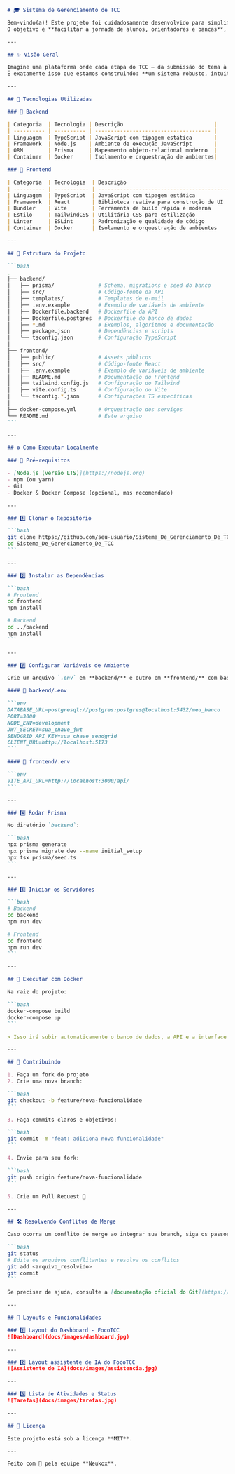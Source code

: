 ````markdown
# 🎓 Sistema de Gerenciamento de TCC

Bem-vindo(a)! Este projeto foi cuidadosamente desenvolvido para simplificar e otimizar o processo de acompanhamento e avaliação de Trabalhos de Conclusão de Curso.  
O objetivo é **facilitar a jornada de alunos, orientadores e bancas**, promovendo organização, transparência e eficiência.

---

## ✨ Visão Geral

Imagine uma plataforma onde cada etapa do TCC — da submissão do tema à defesa final — é centralizada e gerenciada com facilidade.  
É exatamente isso que estamos construindo: **um sistema robusto, intuitivo e modular para instituições de ensino**.

---

## 🚀 Tecnologias Utilizadas

### 🔧 Backend

| Categoria  | Tecnologia | Descrição                             |
| ---------- | ---------- | ------------------------------------- |
| Linguagem  | TypeScript | JavaScript com tipagem estática       |
| Framework  | Node.js    | Ambiente de execução JavaScript       |
| ORM        | Prisma     | Mapeamento objeto-relacional moderno  |
| Container  | Docker     | Isolamento e orquestração de ambientes|

### 🎨 Frontend

| Categoria  | Tecnologia  | Descrição                                      |
| ---------- | ----------- | ---------------------------------------------- |
| Linguagem  | TypeScript  | JavaScript com tipagem estática                |
| Framework  | React       | Biblioteca reativa para construção de UI       |
| Bundler    | Vite        | Ferramenta de build rápida e moderna           |
| Estilo     | TailwindCSS | Utilitário CSS para estilização                |
| Linter     | ESLint      | Padronização e qualidade de código             |
| Container  | Docker      | Isolamento e orquestração de ambientes         |

---

## 📂 Estrutura do Projeto

```bash
.
├── backend/
│   ├── prisma/              # Schema, migrations e seed do banco
│   ├── src/                 # Código-fonte da API
│   ├── templates/           # Templates de e-mail
│   ├── .env.example         # Exemplo de variáveis de ambiente
│   ├── Dockerfile.backend   # Dockerfile da API
│   ├── Dockerfile.postgres  # Dockerfile do banco de dados
│   ├── *.md                 # Exemplos, algoritmos e documentação
│   ├── package.json         # Dependências e scripts
│   └── tsconfig.json        # Configuração TypeScript
│
├── frontend/
│   ├── public/              # Assets públicos
│   ├── src/                 # Código-fonte React
│   ├── .env.example         # Exemplo de variáveis de ambiente
│   ├── README.md            # Documentação do Frontend
│   ├── tailwind.config.js   # Configuração do Tailwind
│   ├── vite.config.ts       # Configuração do Vite
│   └── tsconfig.*.json      # Configurações TS específicas
│
├── docker-compose.yml       # Orquestração dos serviços
└── README.md                # Este arquivo
```

---

## ⚙ Como Executar Localmente

### 🔧 Pré-requisitos

- [Node.js (versão LTS)](https://nodejs.org)  
- npm (ou yarn)  
- Git  
- Docker & Docker Compose (opcional, mas recomendado)  

---

### 1️⃣ Clonar o Repositório

```bash
git clone https://github.com/seu-usuario/Sistema_De_Gerenciamento_De_TCC.git
cd Sistema_De_Gerenciamento_De_TCC
```

---

### 2️⃣ Instalar as Dependências

```bash
# Frontend
cd frontend
npm install

# Backend
cd ../backend
npm install
```

---

### 3️⃣ Configurar Variáveis de Ambiente

Crie um arquivo `.env` em **backend/** e outro em **frontend/** com base nos respectivos `.env.example`.

#### 📁 backend/.env

```env
DATABASE_URL=postgresql://postgres:postgres@localhost:5432/meu_banco
PORT=3000
NODE_ENV=development
JWT_SECRET=sua_chave_jwt
SENDGRID_API_KEY=sua_chave_sendgrid
CLIENT_URL=http://localhost:5173
```

#### 📁 frontend/.env

```env
VITE_API_URL=http://localhost:3000/api/
```

---

### 4️⃣ Rodar Prisma

No diretório `backend`:

```bash
npx prisma generate
npx prisma migrate dev --name initial_setup
npx tsx prisma/seed.ts
```

---

### 5️⃣ Iniciar os Servidores

```bash
# Backend
cd backend
npm run dev

# Frontend
cd frontend
npm run dev
```

---

## 🐳 Executar com Docker

Na raiz do projeto:

```bash
docker-compose build
docker-compose up
```

> Isso irá subir automaticamente o banco de dados, a API e a interface web.

---

## 🤝 Contribuindo

1. Faça um fork do projeto  
2. Crie uma nova branch:  

```bash
git checkout -b feature/nova-funcionalidade
```

3. Faça commits claros e objetivos:  

```bash
git commit -m "feat: adiciona nova funcionalidade"
```

4. Envie para seu fork:  

```bash
git push origin feature/nova-funcionalidade
```

5. Crie um Pull Request 🚀  

---

## 🛠️ Resolvendo Conflitos de Merge

Caso ocorra um conflito de merge ao integrar sua branch, siga os passos:

```bash
git status
# Edite os arquivos conflitantes e resolva os conflitos
git add <arquivo_resolvido>
git commit
```

Se precisar de ajuda, consulte a [documentação oficial do Git](https://git-scm.com/docs/git-merge).

---

## 📸 Layouts e Funcionalidades

### 1️⃣ Layout do Dashboard - FocoTCC
![Dashboard](docs/images/dashboard.jpg)

---

### 2️⃣ Layout assistente de IA do FocoTCC
![Assistente de IA](docs/images/assistencia.jpg)

---

### 3️⃣ Lista de Atividades e Status
![Tarefas](docs/images/tarefas.jpg)

---

## 📄 Licença

Este projeto está sob a licença **MIT**.

---

Feito com 💙 pela equipe **Neukox**.
````
